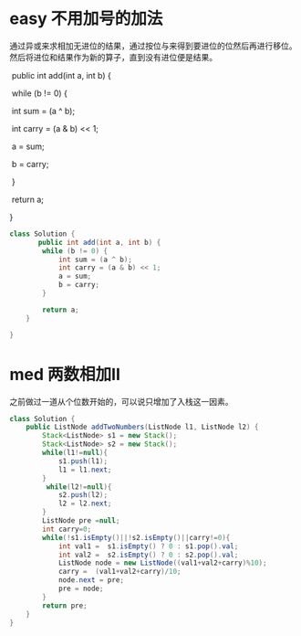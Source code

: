 # easy 不用加号的加法

通过异或来求相加无进位的结果，通过按位与来得到要进位的位然后再进行移位。然后将进位和结果作为新的算子，直到没有进位便是结果。

​    public int add(int a, int b) {

​    while (b != 0) {

​      int sum = (a ^ b);

​      int carry = (a & b) << 1;

​      a = sum;

​      b = carry;

​    }



​    return a;

  }

```java
class Solution {
       public int add(int a, int b) {
        while (b != 0) {
            int sum = (a ^ b);
            int carry = (a & b) << 1;
            a = sum;
            b = carry;
        }

        return a;
    }

}
```

# med 两数相加Ⅱ

之前做过一道从个位数开始的，可以说只增加了入栈这一因素。

```java
class Solution {
    public ListNode addTwoNumbers(ListNode l1, ListNode l2) {
        Stack<ListNode> s1 = new Stack();
        Stack<ListNode> s2 = new Stack();
        while(l1!=null){
            s1.push(l1);
            l1 = l1.next;
        }
         while(l2!=null){
            s2.push(l2);
            l2 = l2.next;
        }
        ListNode pre =null;
        int carry=0;
        while(!s1.isEmpty()||!s2.isEmpty()||carry!=0){
            int val1 =  s1.isEmpty() ? 0 : s1.pop().val;
            int val2 =  s2.isEmpty() ? 0 : s2.pop().val;
            ListNode node = new ListNode((val1+val2+carry)%10);
            carry =  (val1+val2+carry)/10;
            node.next = pre;
            pre = node;
        }
        return pre;
    }
}
```

